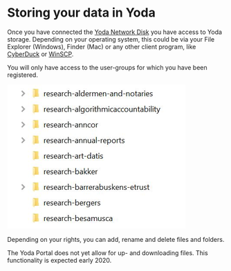 # Storing your data in Yoda #

Once you have connected the [Yoda Network Disk](../getting-started/index.md) you have access to Yoda  storage. Depending on your operating system, this could be via your File Explorer (Windows), Finder (Mac) or any other client program, like [CyberDuck](https://cyberduck.io/) or [WinSCP](https://winscp.net/eng/docs/lang:nl).

You will only have access to the user-groups for which you have been registered.  



![user-groups](user-groups.JPG)



Depending on your rights, you can add, rename and delete files and folders.

The Yoda Portal does not yet allow for up- and downloading files. This functionality is expected early 2020.





